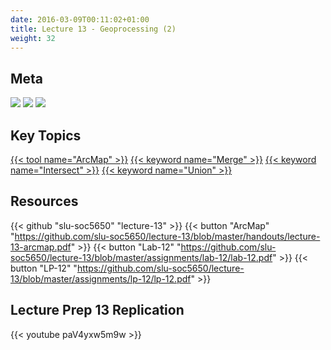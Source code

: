 ```yaml
---
date: 2016-03-09T00:11:02+01:00
title: Lecture 13 - Geoprocessing (2)
weight: 32
---
```


## Meta
![](https://img.shields.io/badge/semester-spring%202018-orange.svg) 
![](https://img.shields.io/badge/release-draft-red.svg) 
[![](https://img.shields.io/badge/last%20update-2018--04--23-brightgreen.svg)](https://github.com/slu-soc5650/lecture-11/blob/master/NEWS_SITE.md)

## Key Topics
[{{< tool name="ArcMap" >}}](/topic-index/#a-d)
[{{< keyword name="Merge" >}}](/topic-index/#a-d)
[{{< keyword name="Intersect" >}}](/topic-index/#i-l)
[{{< keyword name="Union" >}}](/topic-index/#u-z)

## Resources

{{< github "slu-soc5650" "lecture-13" >}}
{{< button "ArcMap" "https://github.com/slu-soc5650/lecture-13/blob/master/handouts/lecture-13-arcmap.pdf" >}}
{{< button "Lab-12" "https://github.com/slu-soc5650/lecture-13/blob/master/assignments/lab-12/lab-12.pdf" >}}
{{< button "LP-12" "https://github.com/slu-soc5650/lecture-13/blob/master/assignments/lp-12/lp-12.pdf" >}}

## Lecture Prep 13 Replication
<p> </p>
{{< youtube paV4yxw5m9w >}}

